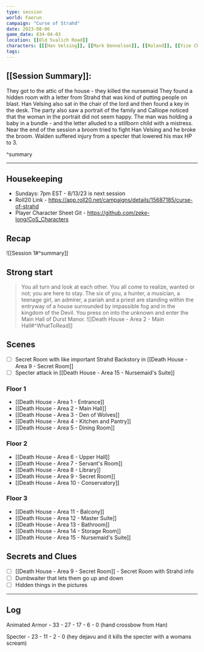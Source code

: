 ```yaml
---
type: session 
world: Faerun 
campaign: "Curse of Strahd" 
date: 2023-08-06 
game_date: 834-04-03 
location: [[Old Svalich Road]] 
characters: [[[Han Velsing]], [[Mark Donnelson]], [[Roland]], [[Yize Character]], [[Calliope]], [[Unnamed Tiefling]]] 
tags: 
--- 
```


## [[Session Summary]]: 

They got to the attic of the house - they killed the nursemaid
They found a hidden room with a letter from Strahd that was kind of putting people on blast. 
Han Velsing also sat in the chair of the lord and then found a key in the desk. 
The party also saw a portrait of the family and Calliope noticed that the woman in the portrait did not seem happy. The man was holding a baby in a bundle - and the letter alluded to a stillborn child with a mistress. 
Near the end of the session a broom tried to fight Han Velsing and he broke the broom. 
Walden suffered injury from a specter that lowered his max HP to 3. 

^summary

--- 

## Housekeeping 
- Sundays: 7pm EST - 8/13/23 is next session
- Roll20 Link - https://app.roll20.net/campaigns/details/15687185/curse-of-strahd
- Player Character Sheet Git - https://github.com/zeke-long/CoS_Characters
## Recap 

![[Session 1#^summary]]
## Strong start 
> You all turn and look at each other. You all come to realize, wanted or not; you are here to stay. The six of you, a hunter, a musician, a teenage girl, an admirer, a pariah and a priest are standing within the entryway of a house surrounded by impassible fog and in the kingdom of the Devil. 
> You press on into the unknown and enter the Main Hall of Durst Manor. ![[Death House - Area 2 - Main Hall#^WhatToRead]]

## Scenes 
- [ ] Secret Room with like important Strahd Backstory in [[Death House - Area 9 - Secret Room]]
- [ ] Specter attack in [[Death House - Area 15 - Nursemaid's Suite]]
### Floor 1
- [[Death House - Area 1 - Entrance]]
- [[Death House - Area 2 - Main Hall]]
- [[Death House - Area 3 - Den of Wolves]]
- [[Death House - Area 4 - Kitchen and Pantry]]
- [[Death House - Area 5 - Dining Room]]

### Floor 2
- [[Death House - Area 6 - Upper Hall]]
- [[Death House - Area 7 - Servant's Room]]
- [[Death House - Area 8 - Library]]
- [[Death House - Area 9 - Secret Room]]
- [[Death House - Area 10 - Conservatory]]

### Floor 3
- [[Death House - Area 11 - Balcony]]
- [[Death House - Area 12 - Master Suite]]
- [[Death House - Area 13 - Bathroom]]
- [[Death House - Area 14 - Storage Room]]
- [[Death House - Area 15 - Nursemaid's Suite]]

## Secrets and Clues 
- [ ] [[Death House - Area 9 - Secret Room]] - Secret Room with Strahd info
- [ ] Dumbwaiter that lets them go up and down
- [ ] Hidden things in the pictures

--- 

## Log

Animated Armor - 33 - 27 - 17 - 6 - 0 (hand crossbow from Han)

Specter - 23 - 11 - 2 - 0 (hey dejavu and it kills the specter with a womans scream)



